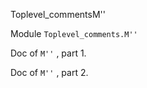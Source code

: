 Toplevel_commentsM''

Module  `` Toplevel_comments.M'' `` 

Doc of  `` M'' `` , part 1.

Doc of  `` M'' `` , part 2.

